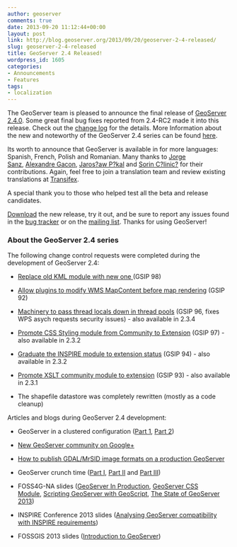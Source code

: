 ```yaml
---
author: geoserver
comments: true
date: 2013-09-20 11:12:44+00:00
layout: post
link: http://blog.geoserver.org/2013/09/20/geoserver-2-4-released/
slug: geoserver-2-4-released
title: GeoServer 2.4 Released!
wordpress_id: 1605
categories:
- Announcements
- Features
tags:
- localization
---
```


The GeoServer team is pleased to announce the final release of [GeoServer 2.4.0](http://geoserver.org/display/GEOS/GeoServer+2.4.0). Some great final bug fixes reported from 2.4-RC2 made it into this release. Check out the [change log](http://jira.codehaus.org/secure/ReleaseNote.jspa?projectId=10311&version=19565) for the details. More Information about the new and noteworthy of the GeoServer 2.4 series can be found [here](http://blog.geoserver.org/2013/09/03/geoserver-2-4-rc2-released/).

Its worth to announce that GeoServer is available in for more languages: Spanish, French, Polish and Romanian. Many thanks to [Jorge Sanz](https://www.transifex.com/accounts/profile/xurxosanz/), [Alexandre Gacon](https://www.transifex.com/accounts/profile/AlexGacon/), [Jaros?aw P?kal](https://www.transifex.com/accounts/profile/phiocouek/) and [Sorin C?linic?](https://www.transifex.com/accounts/profile/csorin/) for their contributions. Again, feel free to join a translation team and review existing translations at [Transifex](https://www.transifex.com/projects/p/geoserver_stable).

A special thank you to those who helped test all the beta and release candidates.

[Download](http://geoserver.org/display/GEOS/GeoServer+2.4.0) the new release, try it out, and be sure to report any issues found in the [bug tracker](http://jira.codehaus.org/browse/GEOS) or on the [mailing list](http://geoserver.org/display/GEOS/Mailing+Lists). Thanks for using GeoServer!


### About the GeoServer 2.4 series


The following change control requests were completed during the development of GeoServer 2.4:



	
  * [Replace old KML module with new one ](http://geoserver.org/display/GEOS/GSIP+98+-+replace+old+KML+module+with+new+one)(GSIP 98)

	
  * [Allow plugins to modify WMS MapContent before map rendering](http://geoserver.org/display/GEOS/GSIP+92+-+Allow+plugins+to+modify+WMS+MapContent+before+map+rendering) (GSIP 92)

	
  * [Machinery to pass thread locals down in thread pools](http://geoserver.org/display/GEOS/GSIP+96+-+Machinery+to+pass+thread+locals+down+in+thread+pools) (GSIP 96, fixes WPS asych requests security issues) - also available in 2.3.4

	
  * [Promote CSS Styling module from Community to Extension](http://geoserver.org/display/GEOS/GSIP+97+-+Promote+CSS+Styling+module+from+Community+to+Extension) (GSIP 97) - also available in 2.3.2

	
  * [Graduate the INSPIRE module to extension status](http://geoserver.org/display/GEOS/GSIP+94+-+Graduate+the+INSPIRE+module+to+extension+status) (GSIP 94) - also available in 2.3.2

	
  * [Promote XSLT community module to extension](http://geoserver.org/display/GEOS/GSIP+93+promote+XSLT+community+module+to+extension) (GSIP 93) - also available in 2.3.1

	
  * The shapefile datastore was completely rewritten (mostly as a code cleanup)


Articles and blogs during GeoServer 2.4 development:

	
  * GeoServer in a clustered configuration ([Part 1](http://blog.opengeo.org/2013/04/18/geoserver-in-a-clustered-configuration-part-1/), [Part 2](http://blog.opengeo.org/2013/04/30/geoserver-in-a-clustered-configuration-part-2/))

	
  * [New GeoServer community on Google+](http://blog.geoserver.org/2013/05/13/new-geoserver-community-on-google/)

	
  * [How to publish GDAL/MrSID image formats on a production GeoServer](http://blog.opengeo.org/2013/03/13/how-to-publish-gdalmrsid-image-formats-on-a-production-geoserver-on-windows/)

	
  * GeoServer crunch time ([Part I](http://www.lisasoft.com/blog/geoserver-crunch-time), [Part II](http://www.lisasoft.com/blog/geoserver-crunch-time-ii) and [Part III](http://www.lisasoft.com/blog/geoserver-crunch-time-iii))

	
  * FOSS4G-NA slides ([GeoServer In Production](http://blog.opengeo.org/wp-content/uploads/2013/05/GeoServerProduction.pdf), [GeoServer CSS Module](http://blog.opengeo.org/wp-content/uploads/2013/05/foss4gna2013-geoserver-css.pdf), [Scripting GeoServer with GeoScript](http://blog.opengeo.org/wp-content/uploads/2013/05/Scripting-GeoServer-with-GeoScript.pdf), [The State of GeoServer 2013](http://blog.opengeo.org/wp-content/uploads/2013/05/State-of-GeoServer-2013.pdf))

	
  * INSPIRE Conference 2013 slides ([Analysing GeoServer compatibility with INSPIRE requirements](http://www.slideshare.net/geosolutions/fossgis2013-2013geoserveraime?from_search=2))

	
  * FOSSGIS 2013 slides ([Introduction to GeoServer](http://www.slideshare.net/geosolutions/fossgis2013-2013geoserveraime))







